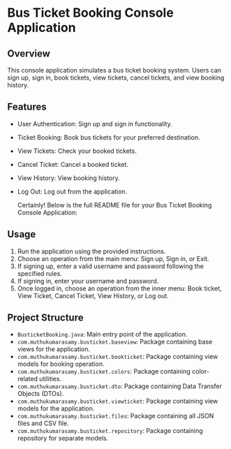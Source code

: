# Bus Ticket Booking Console Application

## Overview

This console application simulates a bus ticket booking system. Users can sign up, sign in, book tickets, view tickets, cancel tickets, and view booking history.

## Features

- User Authentication: Sign up and sign in functionality.
- Ticket Booking: Book bus tickets for your preferred destination.
- View Tickets: Check your booked tickets.
- Cancel Ticket: Cancel a booked ticket.
- View History: View booking history.
- Log Out: Log out from the application.

  Certainly! Below is the full README file for your Bus Ticket Booking Console Application:
  
## Usage

1. Run the application using the provided instructions.
2. Choose an operation from the main menu: Sign up, Sign in, or Exit.
3. If signing up, enter a valid username and password following the specified rules.
4. If signing in, enter your username and password.
5. Once logged in, choose an operation from the inner menu: Book ticket, View Ticket, Cancel Ticket, View History, or Log out.


## Project Structure

- `BusticketBooking.java`: Main entry point of the application.
- `com.muthukumarasamy.busticket.baseview`: Package containing base views for the application.
- `com.muthukumarasamy.busticket.bookticket`: Package containing view models for booking operation.
- `com.muthukumarasamy.busticket.colors`: Package containing color-related utilities.
- `com.muthukumarasamy.busticket.dto`: Package containing Data Transfer Objects (DTOs).
- `com.muthukumarasamy.busticket.viewticket`: Package containing view models for the application.
- `com.muthukumarasamy.busticket.files`: Package containing all JSON files and CSV file.
- `com.muthukumarasamy.busticket.repository`: Package containing repository for separate models.


